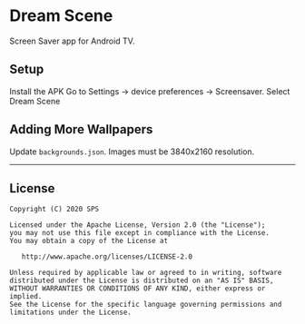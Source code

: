 # Dream Scene #

Screen Saver app for Android TV.

## Setup ##

Install the APK
Go to Settings -> device preferences -> Screensaver.
Select Dream Scene

## Adding More Wallpapers ##

Update ```backgrounds.json```. Images must be 3840x2160 resolution.

---

## License

    Copyright (C) 2020 SPS

    Licensed under the Apache License, Version 2.0 (the "License");
    you may not use this file except in compliance with the License.
    You may obtain a copy of the License at

       http://www.apache.org/licenses/LICENSE-2.0

    Unless required by applicable law or agreed to in writing, software
    distributed under the License is distributed on an "AS IS" BASIS,
    WITHOUT WARRANTIES OR CONDITIONS OF ANY KIND, either express or implied.
    See the License for the specific language governing permissions and
    limitations under the License.